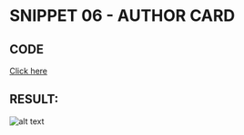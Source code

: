 # SNIPPET 06 - AUTHOR CARD
## CODE

[Click here](https://github.com/mauro-codes/tailwind-css-snippets/blob/master/snippet-06/snippet-06.html)

## RESULT:

![alt text](https://github.com/mauro-codes/tailwind-css-snippets/blob/master/snippet-06/snippet-06-result.png "Snippet 06 - Result")
